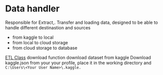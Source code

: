 # Data handler

Responsible for Extract,. Transfer and loading data, designed to be able to handle different destinastion and sources
* from kaggle to local
* from local to cloud storage
* from cloud storage to database

[ETL Class](./etl.py)
download function download dataset from kaggle
Download kaggle.json from your your profile, place it in the working directory and ```C:\Users\<Your User Name>\.kaggle.```